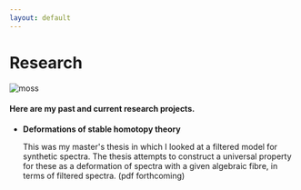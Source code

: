 ```yaml
---
layout: default
---
```


# Research

![moss](DSC_6014.JPG)

#### Here are my past and current research projects.

- **Deformations of stable homotopy theory**

  This was my master's thesis in which I looked at a filtered model for synthetic spectra.
  The thesis attempts to construct a universal property for these as a deformation of spectra with a given algebraic fibre, in terms of filtered spectra. (pdf forthcoming)

